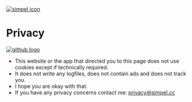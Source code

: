 [![simpel icon](../Simpel_256px_eco.webp)](https://simpel.cc/)

Privacy
=======

[![github logo](../github.svg)](https://github.com/SimpelMe "watch source code")

* This website or the app that directed you to this page does not use cookies except if technically required.
* It does not write any logfiles, does not contain ads and does not track you.
* I hope you are okay with that.
* If you have any privacy concerns contact me: [privacy@simpel.cc](mailto:privacy@simpel.cc?subject=privacy%20via%20simpel.cc)